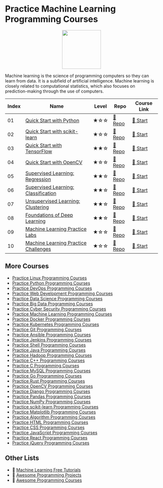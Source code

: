 # Practice Machine Learning Programming Courses

<div align="center">
<img width="128px" src="https://file.labex.io/path/1kXLbMH5geSl.png">
</div>

Machine learning is the science of programming computers so they can learn from data. It is a subfield of artificial intelligence. Machine learning is closely related to computational statistics, which also focuses on prediction-making through the use of computers. 

|   Index | Name                                                                                               | Level   | Repo                                                                       | Course Link                                                            |
|---------|----------------------------------------------------------------------------------------------------|---------|----------------------------------------------------------------------------|------------------------------------------------------------------------|
|      01 | [Quick Start with Python](https://labex.io/courses/quick-start-with-python)                        | ★☆☆     | [🔗 Repo](https://github.com/labex-labs/quick-start-with-python)            | [🚀 Start](https://labex.io/courses/quick-start-with-python)            |
|      02 | [Quick Start with scikit-learn](https://labex.io/courses/quick-start-with-scikit-learn)            | ★☆☆     | [🔗 Repo](https://github.com/labex-labs/quick-start-with-scikit-learn)      | [🚀 Start](https://labex.io/courses/quick-start-with-scikit-learn)      |
|      03 | [Quick Start with TensorFlow](https://labex.io/courses/quick-start-with-tensorflow)                | ★★☆     | [🔗 Repo](https://github.com/labex-labs/quick-start-with-tensorflow)        | [🚀 Start](https://labex.io/courses/quick-start-with-tensorflow)        |
|      04 | [Quick Start with OpenCV](https://labex.io/courses/quick-start-with-opencv)                        | ★☆☆     | [🔗 Repo](https://github.com/labex-labs/quick-start-with-opencv)            | [🚀 Start](https://labex.io/courses/quick-start-with-opencv)            |
|      05 | [Supervised Learning: Regression](https://labex.io/courses/supervised-learning-regression)         | ★★☆     | [🔗 Repo](https://github.com/labex-labs/supervised-learning-regression)     | [🚀 Start](https://labex.io/courses/supervised-learning-regression)     |
|      06 | [Supervised Learning: Classification](https://labex.io/courses/supervised-learning-classification) | ★★☆     | [🔗 Repo](https://github.com/labex-labs/supervised-learning-classification) | [🚀 Start](https://labex.io/courses/supervised-learning-classification) |
|      07 | [Unsupervised Learning: Clustering](https://labex.io/courses/unsupervised-learning-clustering)     | ★★☆     | [🔗 Repo](https://github.com/labex-labs/unsupervised-learning-clustering)   | [🚀 Start](https://labex.io/courses/unsupervised-learning-clustering)   |
|      08 | [Foundations of Deep Learning](https://labex.io/courses/foundations-of-deep-learning)              | ★★☆     | [🔗 Repo](https://github.com/labex-labs/foundations-of-deep-learning)       | [🚀 Start](https://labex.io/courses/foundations-of-deep-learning)       |
|      09 | [Machine Learning Practice Labs](https://labex.io/courses/ml-practice-labs)                        | ★☆☆     | [🔗 Repo](https://github.com/labex-labs/ml-practice-labs)                   | [🚀 Start](https://labex.io/courses/ml-practice-labs)                   |
|      10 | [Machine Learning Practice Challenges](https://labex.io/courses/ml-practice-challenges)            | ★☆☆     | [🔗 Repo](https://github.com/labex-labs/ml-practice-challenges)             | [🚀 Start](https://labex.io/courses/ml-practice-challenges)             |

## More Courses

- [Practice Linux Programming Courses](https://github.com/labex-labs/practice-linux-programming-courses)
- [Practice Python Programming Courses](https://github.com/labex-labs/practice-python-programming-courses)
- [Practice DevOps Programming Courses](https://github.com/labex-labs/practice-devops-programming-courses)
- [Practice Web Development Programming Courses](https://github.com/labex-labs/practice-web-development-programming-courses)
- [Practice Data Science Programming Courses](https://github.com/labex-labs/practice-data-science-programming-courses)
- [Practice Big Data Programming Courses](https://github.com/labex-labs/practice-bigdata-programming-courses)
- [Practice Cyber Security Programming Courses](https://github.com/labex-labs/practice-cysec-programming-courses)
- [Practice Machine Learning Programming Courses](https://github.com/labex-labs/practice-ml-programming-courses)
- [Practice Docker Programming Courses](https://github.com/labex-labs/practice-docker-programming-courses)
- [Practice Kubernetes Programming Courses](https://github.com/labex-labs/practice-kubernetes-programming-courses)
- [Practice Git Programming Courses](https://github.com/labex-labs/practice-git-programming-courses)
- [Practice Ansible Programming Courses](https://github.com/labex-labs/practice-ansible-programming-courses)
- [Practice Jenkins Programming Courses](https://github.com/labex-labs/practice-jenkins-programming-courses)
- [Practice Shell Programming Courses](https://github.com/labex-labs/practice-shell-programming-courses)
- [Practice Java Programming Courses](https://github.com/labex-labs/practice-java-programming-courses)
- [Practice Hadoop Programming Courses](https://github.com/labex-labs/practice-hadoop-programming-courses)
- [Practice C++ Programming Courses](https://github.com/labex-labs/practice-cpp-programming-courses)
- [Practice C Programming Courses](https://github.com/labex-labs/practice-c-programming-courses)
- [Practice MySQL Programming Courses](https://github.com/labex-labs/practice-mysql-programming-courses)
- [Practice Go Programming Courses](https://github.com/labex-labs/practice-go-programming-courses)
- [Practice Rust Programming Courses](https://github.com/labex-labs/practice-rust-programming-courses)
- [Practice OpenCV Programming Courses](https://github.com/labex-labs/practice-opencv-programming-courses)
- [Practice Django Programming Courses](https://github.com/labex-labs/practice-django-programming-courses)
- [Practice Pandas Programming Courses](https://github.com/labex-labs/practice-pandas-programming-courses)
- [Practice NumPy Programming Courses](https://github.com/labex-labs/practice-numpy-programming-courses)
- [Practice scikit-learn Programming Courses](https://github.com/labex-labs/practice-sklearn-programming-courses)
- [Practice Matplotlib Programming Courses](https://github.com/labex-labs/practice-matplotlib-programming-courses)
- [Practice Algorithm Programming Courses](https://github.com/labex-labs/practice-algorithm-programming-courses)
- [Practice HTML Programming Courses](https://github.com/labex-labs/practice-html-programming-courses)
- [Practice CSS Programming Courses](https://github.com/labex-labs/practice-css-programming-courses)
- [Practice JavaScript Programming Courses](https://github.com/labex-labs/practice-javascript-programming-courses)
- [Practice React Programming Courses](https://github.com/labex-labs/practice-react-programming-courses)
- [Practice jQuery Programming Courses](https://github.com/labex-labs/practice-jquery-programming-courses)


## Other Lists

- 🔗 [Machine Learning Free Tutorials](https://github.com/labex-labs/ml-free-tutorials)
- 🔗 [Awesome Programming Projects](https://github.com/labex-labs/awesome-programming-projects)
- 🔗 [Awesome Programming Courses](https://github.com/labex-labs/awesome-programming-courses)

